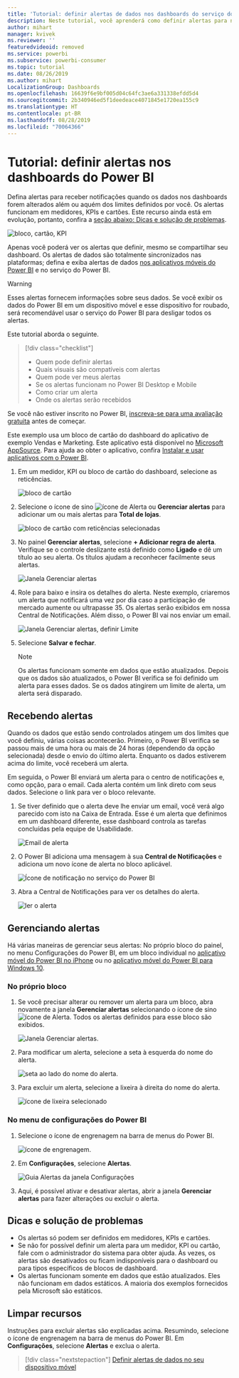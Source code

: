 ```yaml
---
title: 'Tutorial: definir alertas de dados nos dashboards do serviço do Power BI'
description: Neste tutorial, você aprenderá como definir alertas para notificar quando os dados nos dashboards forem alterados além dos limites definidos por você no serviço do Microsoft Power BI.
author: mihart
manager: kvivek
ms.reviewer: ''
featuredvideoid: removed
ms.service: powerbi
ms.subservice: powerbi-consumer
ms.topic: tutorial
ms.date: 08/26/2019
ms.author: mihart
LocalizationGroup: Dashboards
ms.openlocfilehash: 16639f6e9bf005d04c64fc3ae6a331338efdd5d4
ms.sourcegitcommit: 2b340946ed5f1deedeace4071845e1720ea155c9
ms.translationtype: HT
ms.contentlocale: pt-BR
ms.lasthandoff: 08/28/2019
ms.locfileid: "70064366"
---
```

# <a name="tutorial-set-dashboard-alerts-on-power-bi-dashboards"></a>Tutorial: definir alertas nos dashboards do Power BI
Defina alertas para receber notificações quando os dados nos dashboards forem alterados além ou aquém dos limites definidos por você. Os alertas funcionam em medidores, KPIs e cartões. Este recurso ainda está em evolução, portanto, confira a [seção abaixo: Dicas e solução de problemas](#tips-and-troubleshooting).

![bloco, cartão, KPI](media/end-user-alerts/card-gauge-kpi.png)

Apenas você poderá ver os alertas que definir, mesmo se compartilhar seu dashboard. Os alertas de dados são totalmente sincronizados nas plataformas; defina e exiba alertas de dados [nos aplicativos móveis do Power BI](mobile/mobile-set-data-alerts-in-the-mobile-apps.md) e no serviço do Power BI. 

> [!WARNING]
> Esses alertas fornecem informações sobre seus dados. Se você exibir os dados do Power BI em um dispositivo móvel e esse dispositivo for roubado, será recomendável usar o serviço do Power BI para desligar todos os alertas.
> 

Este tutorial aborda o seguinte.
> [!div class="checklist"]
> * Quem pode definir alertas
> * Quais visuais são compatíveis com alertas
> * Quem pode ver meus alertas
> * Se os alertas funcionam no Power BI Desktop e Mobile
> * Como criar um alerta
> * Onde os alertas serão recebidos

Se você não estiver inscrito no Power BI, [inscreva-se para uma avaliação gratuita](https://app.powerbi.com/signupredirect?pbi_source=web) antes de começar.

Este exemplo usa um bloco de cartão do dashboard do aplicativo de exemplo Vendas e Marketing. Este aplicativo está disponível no [Microsoft AppSource](https://appsource.microsoft.com). Para ajuda ao obter o aplicativo, confira [Instalar e usar aplicativos com o Power BI](end-user-app-view.md).

1. Em um medidor, KPI ou bloco de cartão do dashboard, selecione as reticências.
   
   ![bloco de cartão](media/end-user-alerts/power-bi-cards.png)
2. Selecione o ícone de sino ![ícone de Alerta](media/end-user-alerts/power-bi-bell-icon.png) ou **Gerenciar alertas** para adicionar um ou mais alertas para **Total de lojas**.

   ![bloco de cartão com reticências selecionadas](media/end-user-alerts/power-bi-ellipses.png)

   
1. No painel **Gerenciar alertas**, selecione **+ Adicionar regra de alerta**.  Verifique se o controle deslizante está definido como **Ligado** e dê um título ao seu alerta. Os títulos ajudam a reconhecer facilmente seus alertas.
   
   ![Janela Gerenciar alertas](media/end-user-alerts/power-bi-manage-alert.png)
4. Role para baixo e insira os detalhes do alerta.  Neste exemplo, criaremos um alerta que notificará uma vez por dia caso a participação de mercado aumente ou ultrapasse 35. Os alertas serão exibidos em nossa Central de Notificações. Além disso, o Power BI vai nos enviar um email.
   
   ![Janela Gerenciar alertas, definir Limite](media/end-user-alerts/power-bi-manage-alert-details.png)
5. Selecione **Salvar e fechar**.
 
   > [!NOTE]
   > Os alertas funcionam somente em dados que estão atualizados. Depois que os dados são atualizados, o Power BI verifica se foi definido um alerta para esses dados. Se os dados atingirem um limite de alerta, um alerta será disparado. 
   > 

## <a name="receiving-alerts"></a>Recebendo alertas
Quando os dados que estão sendo controlados atingem um dos limites que você definiu, várias coisas acontecerão. Primeiro, o Power BI verifica se passou mais de uma hora ou mais de 24 horas (dependendo da opção selecionada) desde o envio do último alerta. Enquanto os dados estiverem acima do limite, você receberá um alerta.

Em seguida, o Power BI enviará um alerta para o centro de notificações e, como opção, para o email. Cada alerta contém um link direto com seus dados. Selecione o link para ver o bloco relevante.  

1. Se tiver definido que o alerta deve lhe enviar um email, você verá algo parecido com isto na Caixa de Entrada. Esse é um alerta que definimos em um dashboard diferente, esse dashboard controla as tarefas concluídas pela equipe de Usabilidade.
   
   ![Email de alerta](media/end-user-alerts/power-bi-alert-email.png)
2. O Power BI adiciona uma mensagem à sua **Central de Notificações** e adiciona um novo ícone de alerta no bloco aplicável.
   
   ![Ícone de notificação no serviço do Power BI](media/end-user-alerts/power-bi-task-alert.png)
3. Abra a Central de Notificações para ver os detalhes do alerta.
   
    ![ler o alerta](media/end-user-alerts/power-bi-notification.png)
   
  

## <a name="managing-alerts"></a>Gerenciando alertas

Há várias maneiras de gerenciar seus alertas: No próprio bloco do painel, no menu Configurações do Power BI, em um bloco individual no [aplicativo móvel do Power BI no iPhone](mobile/mobile-set-data-alerts-in-the-mobile-apps.md) ou no [aplicativo móvel do Power BI para Windows 10](mobile/mobile-set-data-alerts-in-the-mobile-apps.md).

### <a name="from-the-tile-itself"></a>No próprio bloco

1. Se você precisar alterar ou remover um alerta para um bloco, abra novamente a janela **Gerenciar alertas** selecionando o ícone de sino ![ícone de Alerta](media/end-user-alerts/power-bi-bell-icon.png). Todos os alertas definidos para esse bloco são exibidos.
   
    ![Janela Gerenciar alertas](media/end-user-alerts/power-bi-manage-alerts.png).
2. Para modificar um alerta, selecione a seta à esquerda do nome do alerta.
   
    ![seta ao lado do nome do alerta](media/end-user-alerts/power-bi-modify-alert.png).
3. Para excluir um alerta, selecione a lixeira à direita do nome do alerta.
   
      ![ícone de lixeira selecionado](media/end-user-alerts/power-bi-alert-delete.png)

### <a name="from-the-power-bi-settings-menu"></a>No menu de configurações do Power BI

1. Selecione o ícone de engrenagem na barra de menus do Power BI.
   
    ![ícone de engrenagem](media/end-user-alerts/powerbi-gear-icon.png).
2. Em **Configurações**, selecione **Alertas**.
   
    ![Guia Alertas da janela Configurações](media/end-user-alerts/power-bi-alert-settings.png)
3. Aqui, é possível ativar e desativar alertas, abrir a janela **Gerenciar alertas** para fazer alterações ou excluir o alerta.

## <a name="tips-and-troubleshooting"></a>Dicas e solução de problemas 

* Os alertas só podem ser definidos em medidores, KPIs e cartões.
* Se não for possível definir um alerta para um medidor, KPI ou cartão, fale com o administrador do sistema para obter ajuda. Às vezes, os alertas são desativados ou ficam indisponíveis para o dashboard ou para tipos específicos de blocos de dashboard.
* Os alertas funcionam somente em dados que estão atualizados. Eles não funcionam em dados estáticos. A maioria dos exemplos fornecidos pela Microsoft são estáticos. 


## <a name="clean-up-resources"></a>Limpar recursos
Instruções para excluir alertas são explicadas acima. Resumindo, selecione o ícone de engrenagem na barra de menus do Power BI. Em **Configurações**, selecione **Alertas** e exclua o alerta.

> [!div class="nextstepaction"]
> [Definir alertas de dados no seu dispositivo móvel](mobile/mobile-set-data-alerts-in-the-mobile-apps.md)


